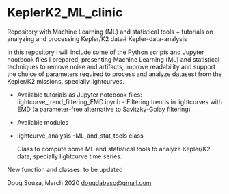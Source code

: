 # KeplerK2_ML_clinic
Repository with Machine Learning (ML) and statistical tools + tutorials on analyzing and processing Kepler/K2 data# Kepler-data-analysis

In this repository I will include some of the Python scripts and Jupyter nootbook files I prepared, presenting Machine Learning (ML) and statistical techniques to remove noise and artifacts, improve readability and support the choice of parameters required to process and analyze datasest from the Kepler/K2 missions, specially lightcurves.  

* Available tutorials as Jupyter notebook files:
lightcurve_trend_filtering_EMD.ipynb - Filtering trends in lightcurves with EMD (a parameter-free alternative to Savitzky-Golay filtering)

* Available modules

- lightcurve_analysis
  -ML_and_stat_tools class
  
  Class to compute some ML and statistical tools to analyze Kepler/K2 data, specially lightcurve time series.
    
New function and classes: to be updated

Doug Souza, March 2020
dougdabaso@gmail.com

